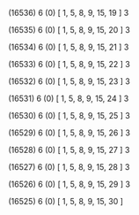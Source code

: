 (16536) 6 (0) [ 1, 5, 8, 9, 15, 19 ] 3 


(16535) 6 (0) [ 1, 5, 8, 9, 15, 20 ] 3 


(16534) 6 (0) [ 1, 5, 8, 9, 15, 21 ] 3 


(16533) 6 (0) [ 1, 5, 8, 9, 15, 22 ] 3 


(16532) 6 (0) [ 1, 5, 8, 9, 15, 23 ] 3 


(16531) 6 (0) [ 1, 5, 8, 9, 15, 24 ] 3 


(16530) 6 (0) [ 1, 5, 8, 9, 15, 25 ] 3 


(16529) 6 (0) [ 1, 5, 8, 9, 15, 26 ] 3 


(16528) 6 (0) [ 1, 5, 8, 9, 15, 27 ] 3 


(16527) 6 (0) [ 1, 5, 8, 9, 15, 28 ] 3 


(16526) 6 (0) [ 1, 5, 8, 9, 15, 29 ] 3 


(16525) 6 (0) [ 1, 5, 8, 9, 15, 30 ]  

